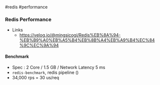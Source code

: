 #redis #performance

### Redis Performance
* Links
	* https://velog.io/@mingsicogi/Redis%EB%8A%94-%EB%B9%A0%EB%A5%B4%EB%8B%A4%EB%A9%B4%EC%84%9C%EC%9A%94
#### Benchmark
* Spec : 2 Core / 1.5 GB / Network Latency 5 ms
* `redis-benchmark`, redis pipeline ()
* 34,000 rps = 30 us/req